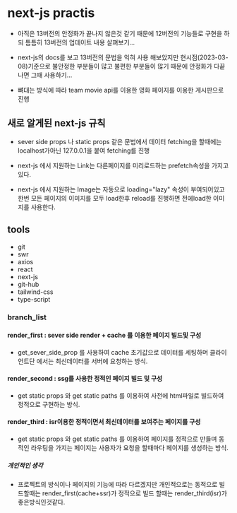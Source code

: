 # next-js practis 
- 아직은 13버전의 안정화가 끝나지 않은것 같기 때문에 12버전의 기능들로 구현을 하되
틈틈히 13버전의 업데이트 내용 살펴보기...

- next-js의 docs를 보고 13버전의 문법을 익혀 사용 해보았지만 현시점(2023-03-08)기준으로 
불안정한 부분들이 많고 불편한 부분들이 많기 때문에 안정화가 다끝나면 그때 사용하기...

- 뼈대는 방식에 따라 team movie api를 이용한 영화 페이지를 이용한 게시판으로 진행 

## 새로 알게된 next-js 규칙
- sever side props 나 static props 같은 문법에서 데이터 fetching을 할때에는 localhost가아닌 127.0.0.1을 붙여 fetching를 진행 

- next-js 에서 지원하는 Link는 다른페이지를 미리로드하는 prefetch속성을 가지고있다.

- next-js 에서 지원하는 Image는 자동으로 loading="lazy" 속성이 부여되어있고 한번 모든 페이지의 이미지를 모두 load한후 reload를 진행하면 전에load한 이미지를 사용한다. 

## tools
- git  
- swr
- axios
- react
- next-js
- git-hub
- tailwind-css
- type-script

### branch_list

#### render_first : sever side render + cache 를 이용한 페이지 빌드및 구성

- get_sever_side_prop 를 사용하여 cache 초기값으로 데이터를 세팅하며 
  클라이언트단 에서는 최신데이터를 서버에 요청하는 방식.

#### render_second : ssg를 사용한 정적인 페이지 빌드 및 구성

- get static props 와 get static paths 를 이용하여 사전에 html파일로 빌드하여
  정적으로 구현하는 방식.

#### render_third : isr이용한 정적이면서 최신데이터를 보여주는 페이지를 구성

- get static props 와 get static paths 를 이용하여 페이지를 정적으로 만들며
  동적인 라우팅을 가지는 페이지는 사용자가 요청을 할때마다 페이지를 생성하는 방식.

##### 개인적인 생각 

- 프로젝트의 방식이나 페이지의 기능에 따라 다르겠지만 개인적으로는 동적으로 빌드할때는 render_first(cache+ssr)가 정적으로 빌드 할때는 render_third(isr)가 좋은방식인것같다.  
